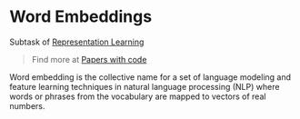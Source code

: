 # Word Embeddings
Subtask of [Representation Learning](https://paperswithcode.com/task/representation-learning)
> Find more at [Papers with code](https://paperswithcode.com/task/word-embeddings)

Word embedding is the collective name for a set of language modeling and feature learning techniques in natural language processing (NLP) 
where words or phrases from the vocabulary are mapped to vectors of real numbers.

